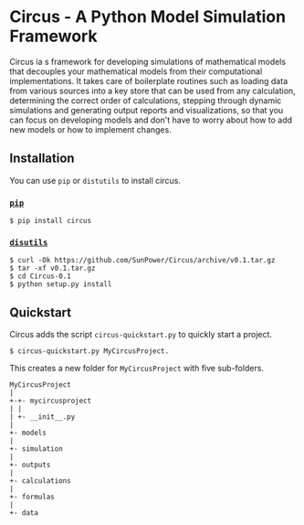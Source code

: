 Circus - A Python Model Simulation Framework
============================================
Circus ia s framework for developing simulations of mathematical models that
decouples your mathematical models from their computational implementations. It
takes care of boilerplate routines such as loading data from various sources
into a key store that can be used from any calculation, determining the correct
order of calculations, stepping through dynamic simulations and generating
output reports and visualizations, so that you can focus on developing models
and don't have to worry about how to add new models or how to implement changes.


Installation
------------
You can use `pip` or `distutils` to install circus.

### [`pip`](http://pip.readthedocs.org/en/stable/)
    $ pip install circus

### [`disutils`](https://docs.python.org/2/install/)
    $ curl -Ok https://github.com/SunPower/Circus/archive/v0.1.tar.gz
    $ tar -xf v0.1.tar.gz
    $ cd Circus-0.1
    $ python setup.py install

Quickstart
----------
Circus adds the script `circus-quickstart.py` to quickly start a project.

    $ circus-quickstart.py MyCircusProject.

This creates a new folder for `MyCircusProject` with five sub-folders.

    MyCircusProject
    |
    +-+- mycircusproject
    | |
    | +- __init__.py
    |
    +- models
    |
    +- simulation
    |
    +- outputs
    |
    +- calculations
    |
    +- formulas
    |
    +- data
